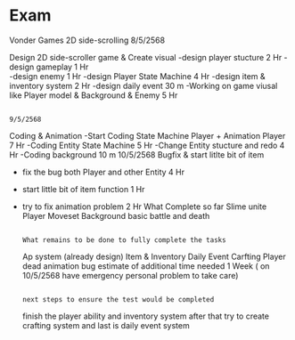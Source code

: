 # Exam
Vonder Games  2D side-scrolling
                                                                                                            8/5/2568
                                                                                                            
Design 2D side-scroller game & Create visual
-design player stucture          2 Hr
-design gameplay                 1 Hr  
-design enemy                    1 Hr
-design Player State Machine     4 Hr
-design item & inventory system  2 Hr
-design daily event              30 m
-Working on game viusal like Player model & Background & Enemy  5 Hr

                                                                                                            9/5/2568
                                                                                                            
Coding & Animation 
-Start Coding State Machine Player + Animation Player   7 Hr
-Coding Entity State Machine                            5 Hr
-Change Entity stucture and redo                        4 Hr
-Coding background                                      10 m
10/5/2568
Bugfix & start litlte bit of item 
- fix the bug both Player and other Entity      4 Hr
- start little bit of item function             1 Hr
- try to fix animation problem                  2 Hr
What Complete so far 
  Slime unite
  Player Moveset
  Background
  basic battle and death
  
                                                                                        What remains to be done to fully complete the tasks
  
  Ap system (already design)
  Item & Inventory
  Daily Event
  Carfting
  Player dead animation bug
  estimate of additional time needed  1 Week ( on 10/5/2568 have emergency personal problem to take care)
  
                                                                                          next steps to ensure the test would be completed

  finish the player ability and inventory system after that try to create crafting system and last is daily event system

